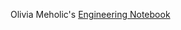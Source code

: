 Olivia Meholic's [Engineering Notebook](https://myerauedu-my.sharepoint.com/:b:/g/personal/webbj31_my_erau_edu/Ebkh1BgBrp5AgGXFrb9Xx58BlFDDZV8VjvdXc-XGfuN_6g?e=0iAAbd)

